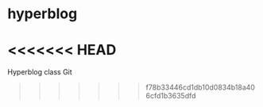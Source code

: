 # hyperblog
<<<<<<< HEAD
=======
Hyperblog class Git 
>>>>>>> f78b33446cd1db10d0834b18a406cfd1b3635dfd
